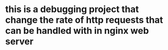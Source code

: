 this is a debugging project that change the rate of http requests that can be handled with in nginx web server
===============================================

